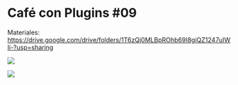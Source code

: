 # Café con Plugins #09

Materiales: https://drive.google.com/drive/folders/1T6zQj0MLBpROhb69I8giQZ1247uIWIi-?usp=sharing

![](https://github.com/qgispe/CoffeewithPlugins/blob/master/presentaciones/cof_plug_9/resources/qgispe_ccp_9.png)

![](https://github.com/qgispe/CoffeewithPlugins/blob/master/presentaciones/cof_plug_9/resources/Captura%20de%20pantalla%202020-12-11%20231805.png)
